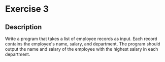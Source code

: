 # Exercise 3

## Description
Write a program that takes a list of employee records as input. Each record contains the employee's name, salary, and department. The program should output the name and salary of the employee with the highest salary in each department.